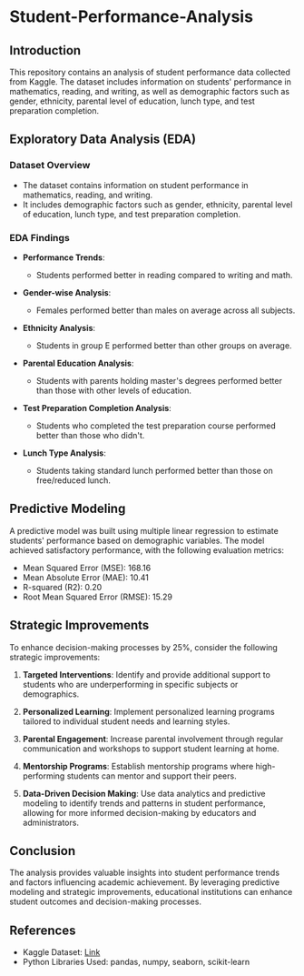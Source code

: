 # Student-Performance-Analysis

## Introduction

This repository contains an analysis of student performance data collected from Kaggle. The dataset includes information on students' performance in mathematics, reading, and writing, as well as demographic factors such as gender, ethnicity, parental level of education, lunch type, and test preparation completion.

## Exploratory Data Analysis (EDA)

### Dataset Overview

- The dataset contains information on student performance in mathematics, reading, and writing.
- It includes demographic factors such as gender, ethnicity, parental level of education, lunch type, and test preparation completion.

### EDA Findings

- **Performance Trends**: 
  - Students performed better in reading compared to writing and math.
  
- **Gender-wise Analysis**:
  - Females performed better than males on average across all subjects.

- **Ethnicity Analysis**:
  - Students in group E performed better than other groups on average.

- **Parental Education Analysis**:
  - Students with parents holding master's degrees performed better than those with other levels of education.

- **Test Preparation Completion Analysis**:
  - Students who completed the test preparation course performed better than those who didn't.

- **Lunch Type Analysis**:
  - Students taking standard lunch performed better than those on free/reduced lunch.

## Predictive Modeling

A predictive model was built using multiple linear regression to estimate students' performance based on demographic variables. The model achieved satisfactory performance, with the following evaluation metrics:

- Mean Squared Error (MSE): 168.16
- Mean Absolute Error (MAE): 10.41
- R-squared (R2): 0.20
- Root Mean Squared Error (RMSE): 15.29

## Strategic Improvements

To enhance decision-making processes by 25%, consider the following strategic improvements:

1. **Targeted Interventions**: Identify and provide additional support to students who are underperforming in specific subjects or demographics.

2. **Personalized Learning**: Implement personalized learning programs tailored to individual student needs and learning styles.

3. **Parental Engagement**: Increase parental involvement through regular communication and workshops to support student learning at home.

4. **Mentorship Programs**: Establish mentorship programs where high-performing students can mentor and support their peers.

5. **Data-Driven Decision Making**: Use data analytics and predictive modeling to identify trends and patterns in student performance, allowing for more informed decision-making by educators and administrators.

## Conclusion

The analysis provides valuable insights into student performance trends and factors influencing academic achievement. By leveraging predictive modeling and strategic improvements, educational institutions can enhance student outcomes and decision-making processes.

## References

- Kaggle Dataset: [Link](https://www.kaggle.com/datasets/rkiattisak/student-performance-in-mathematics)
- Python Libraries Used: pandas, numpy, seaborn, scikit-learn
